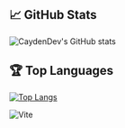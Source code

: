## 📈 GitHub Stats
![CaydenDev's GitHub stats](https://github-readme-stats.vercel.app/api?username=CaydenDev&show_icons=true&theme=radical)

## 🏆 Top Languages
[![Top Langs](https://github-readme-stats.vercel.app/api/top-langs/?username=CaydenDev=20)](https://github.com/CaydenDev/CaydenDev)




![Vite](https://img.shields.io/badge/vite-%23646CFF.svg?style=for-the-badge&logo=vite&logoColor=white)

